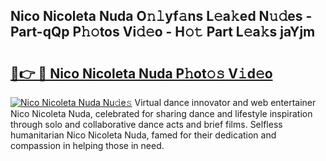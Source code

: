 ## Nico Nicoleta Nuda O𝚗𝚕yf𝚊ns L𝚎a𝚔ed N𝚞𝚍es - Part-qQp P𝚑𝚘tos Vi𝚍𝚎o - H𝚘𝚝 Part L𝚎a𝚔s jaYjm

# <h2><a href="http://kf85pat.oniu.top/?m=Nico+Nicoleta+Nuda">🔗👉 🔴 Nico Nicoleta Nuda P𝚑ot𝚘𝚜 V𝚒d𝚎o</a></h2>

[![Nico Nicoleta Nuda Nu𝚍e𝚜](https://i.imgur.com/0qMVB7G.gif)](http://kf85pat.oniu.top/?m=Nico+Nicoleta+Nuda)
Virtual dance innovator and web entertainer Nico Nicoleta Nuda, celebrated for sharing dance and lifestyle inspiration through solo and collaborative dance acts and brief films. Selfless humanitarian Nico Nicoleta Nuda, famed for their dedication and compassion in helping those in need.  
